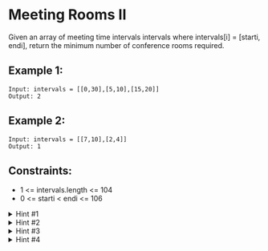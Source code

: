 # Meeting Rooms II

Given an array of meeting time intervals intervals where intervals[i] = [starti, endi], return the minimum number of
conference rooms required.

## Example 1:

```
Input: intervals = [[0,30],[5,10],[15,20]]
Output: 2
```

## Example 2:

```
Input: intervals = [[7,10],[2,4]]
Output: 1
```

## Constraints:

- 1 <= intervals.length <= 104
- 0 <= starti < endi <= 106

<details>
<summary>Hint #1</summary>
Think about how we would approach this problem in a very simplistic way. We will allocate rooms to meetings that occur earlier in the day v/s the ones that occur later on, right?
</details>

<details>
<summary>Hint #2</summary>
If you've figured out that we have to sort the meetings by their start time, the next thing to think about is how do we do the allocation?
There are two scenarios possible here for any meeting. Either there is no meeting room available and a new one has to be allocated, or a meeting room has freed up and this meeting can take place there.
</details>

<details>
<summary>Hint #3</summary>
An important thing to note is that we don't really care which room gets freed up while allocating a room for the current meeting. As long as a room is free, our job is done.

We already know the rooms we have allocated till now and we also know when are they due to get free because of the end
times of the meetings going on in those rooms. We can simply check the room which is due to get vacated the earliest
amongst all the allocated rooms.

</details>

<details>
<summary>Hint #4</summary>
Following up on the previous hint, we can make use of a min-heap to store the end times of the meetings in various rooms.

So, every time we want to check if any room is free or not, simply check the topmost element of the min heap as that
would be the room that would get free the earliest out of all the other rooms currently occupied.

If the room we extracted from the top of the min heap isn't free, then no other room is. So, we can save time here and
simply allocate a new room.

</details>
